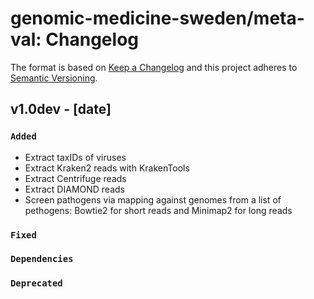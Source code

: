 # genomic-medicine-sweden/meta-val: Changelog

The format is based on [Keep a Changelog](https://keepachangelog.com/en/1.0.0/)
and this project adheres to [Semantic Versioning](https://semver.org/spec/v2.0.0.html).

## v1.0dev - [date]

### `Added`

- Extract taxIDs of viruses
- Extract Kraken2 reads with KrakenTools
- Extract Centrifuge reads
- Extract DIAMOND reads
- Screen pathogens via mapping against genomes from a list of pethogens: Bowtie2 for short reads and Minimap2 for long reads

### `Fixed`

### `Dependencies`

### `Deprecated`
